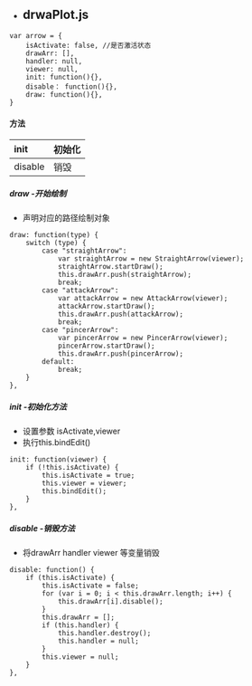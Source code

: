 * ## drwaPlot.js

```
var arrow = {
    isActivate: false, //是否激活状态
    drawArr: [],
    handler: null,
    viewer: null,
    init: function(){},
    disable： function(){},
    draw: function(){},
}
```

#### 方法

| init | 初始化 |
| :--- | :--- |
| disable | 销毁 |

##### draw -开始绘制

* 声明对应的路径绘制对象

```
draw: function(type) {
    switch (type) {
        case "straightArrow":
            var straightArrow = new StraightArrow(viewer);
            straightArrow.startDraw();
            this.drawArr.push(straightArrow);
            break;
        case "attackArrow":
            var attackArrow = new AttackArrow(viewer);
            attackArrow.startDraw();
            this.drawArr.push(attackArrow);
            break;
        case "pincerArrow":
            var pincerArrow = new PincerArrow(viewer);
            pincerArrow.startDraw();
            this.drawArr.push(pincerArrow);
        default:
            break;
    }
},
```

##### init -初始化方法

* 设置参数 isActivate,viewer
* 执行this.bindEdit\(\)

```
init: function(viewer) {
    if (!this.isActivate) {
        this.isActivate = true;
        this.viewer = viewer;
        this.bindEdit();
    }
},
```

##### disable -销毁方法

* 将drawArr handler viewer 等变量销毁

```
disable: function() {
    if (this.isActivate) {
        this.isActivate = false;
        for (var i = 0; i < this.drawArr.length; i++) {
            this.drawArr[i].disable();
        }
        this.drawArr = [];
        if (this.handler) {
            this.handler.destroy();
            this.handler = null;
        }
        this.viewer = null;
    }
},
```



